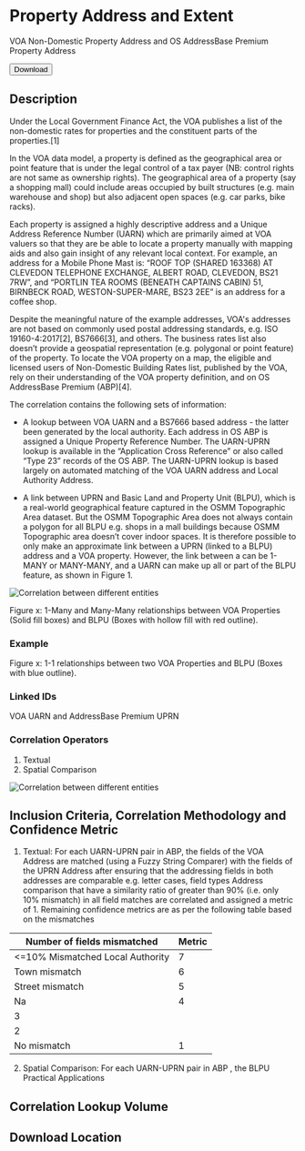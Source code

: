 # Property Address and Extent

VOA Non-Domestic Property Address and OS AddressBase Premium Property Address

<a href="http://www.google.com/">
    <button>Download</button>
</a>


## Description
Under the Local Government Finance Act, the VOA publishes a list of the non-domestic rates for properties and the constituent parts of the properties.[1]

In the VOA data model, a property is defined as the geographical area or point feature that is under the legal control of a tax payer (NB: control rights are not same as ownership rights). The geographical area of a property (say a shopping mall) could include areas occupied by built structures (e.g. main warehouse and shop) but also adjacent open spaces (e.g. car parks, bike racks).

Each property is assigned a highly descriptive address and a Unique Address Reference Number (UARN) which are primarily aimed at VOA valuers so that they are be able to locate a property manually with mapping aids and also gain insight of any relevant local context. For example, an address for a Mobile Phone Mast is: “ROOF TOP (SHARED 163368) AT CLEVEDON TELEPHONE EXCHANGE, ALBERT ROAD, CLEVEDON, BS21 7RW”, and “PORTLIN TEA ROOMS (BENEATH CAPTAINS CABIN) 51, BIRNBECK ROAD, WESTON-SUPER-MARE, BS23 2EE” is an address for a coffee shop.

Despite the meaningful nature of the example addresses, VOA's addresses are not based on commonly used postal addressing standards, e.g. ISO 19160-4:2017[2], BS7666[3], and others. The business rates list also doesn’t provide a geospatial representation (e.g. polygonal or point feature) of the property. To locate the VOA property on a map, the eligible and licensed users of Non-Domestic Building Rates list, published by the VOA, rely on their understanding of the VOA property definition, and on OS AddressBase Premium (ABP)[4].

The correlation contains the following sets of information:
- A lookup between VOA UARN and a BS7666 based address - the latter been generated by the local authority. Each address in OS ABP is assigned a Unique Property Reference Number. The UARN-UPRN lookup is available in the “Application Cross Reference” or also called “Type 23” records of the OS ABP. The UARN-UPRN lookup is based largely on automated matching of the VOA UARN address and Local Authority Address.

- A link between UPRN and Basic Land and Property Unit (BLPU), which is a real-world geographical feature captured in the OSMM Topographic Area dataset. But the OSMM Topographic Area does not always contain a polygon for all BLPU e.g. shops in a mall buildings because OSMM Topographic area doesn’t cover indoor spaces.
It is therefore possible to only make an approximate link between a UPRN (linked to a BLPU) address and a VOA property. However, the link between a can be 1-MANY or MANY-MANY, and a UARN can make up all or part of the BLPU feature, as shown in Figure 1.

![Correlation between different entities](/_media/Relationships.png)

Figure x: 1-Many and Many-Many relationships between VOA Properties (Solid fill boxes) and BLPU (Boxes with hollow fill with red outline).

### Example


Figure x: 1-1 relationships between two VOA Properties and BLPU (Boxes with blue outline).

### Linked IDs
VOA UARN and AddressBase Premium UPRN 

### Correlation Operators
1. Textual 
2. Spatial Comparison 

![Correlation between different entities](/_media/Operators.png)

## Inclusion Criteria, Correlation Methodology and Confidence Metric
1. Textual: For each UARN-UPRN pair in ABP, the fields of the VOA Address are matched (using a Fuzzy String Comparer) with the fields of the UPRN Address after ensuring that the addressing fields in both addresses are comparable e.g. letter cases, field types Address comparison that have a similarity ratio of greater than 90% (i.e. only 10% mismatch) in all field matches are correlated and assigned a metric of 1. Remaining confidence metrics are as per the following table based on the mismatches

Number of fields mismatched | Metric
------------ | -------------
<=10% Mismatched Local Authority | 7
Town mismatch | 6
Street mismatch | 5
Na | 4
 | 3
 | 2
No mismatch | 1

2. Spatial Comparison: For each UARN-UPRN pair in ABP , the BLPU
Practical Applications

## Correlation Lookup Volume

## Download Location





